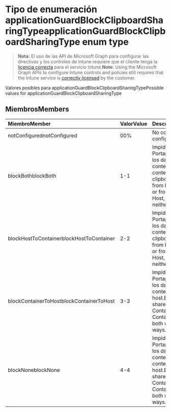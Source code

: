 # <a name="applicationguardblockclipboardsharingtype-enum-type"></a><span data-ttu-id="bc941-101">Tipo de enumeración applicationGuardBlockClipboardSharingType</span><span class="sxs-lookup"><span data-stu-id="bc941-101">applicationGuardBlockClipboardSharingType enum type</span></span>

> <span data-ttu-id="bc941-102">**Nota:** El uso de las API de Microsoft Graph para configurar las directivas y los controles de Intune requiere que el cliente tenga la [licencia correcta](https://go.microsoft.com/fwlink/?linkid=839381) para el servicio Intune.</span><span class="sxs-lookup"><span data-stu-id="bc941-102">**Note:** Using the Microsoft Graph APIs to configure Intune controls and policies still requires that the Intune service is [correctly licensed](https://go.microsoft.com/fwlink/?linkid=839381) by the customer.</span></span>

<span data-ttu-id="bc941-103">Valores posibles para applicationGuardBlockClipboardSharingType</span><span class="sxs-lookup"><span data-stu-id="bc941-103">Possible values for applicationGuardBlockClipboardSharingType</span></span>
## <a name="members"></a><span data-ttu-id="bc941-104">Miembros</span><span class="sxs-lookup"><span data-stu-id="bc941-104">Members</span></span>
|<span data-ttu-id="bc941-105">Miembro</span><span class="sxs-lookup"><span data-stu-id="bc941-105">Member</span></span>|<span data-ttu-id="bc941-106">Valor</span><span class="sxs-lookup"><span data-stu-id="bc941-106">Value</span></span>|<span data-ttu-id="bc941-107">Descripción</span><span class="sxs-lookup"><span data-stu-id="bc941-107">Description</span></span>|
|:---|:---|:---|
|<span data-ttu-id="bc941-108">notConfigured</span><span class="sxs-lookup"><span data-stu-id="bc941-108">notConfigured</span></span>|<span data-ttu-id="bc941-109">0</span><span class="sxs-lookup"><span data-stu-id="bc941-109">0%</span></span>|<span data-ttu-id="bc941-110">No configurado.</span><span class="sxs-lookup"><span data-stu-id="bc941-110">Not configured</span></span>|
|<span data-ttu-id="bc941-111">blockBoth</span><span class="sxs-lookup"><span data-stu-id="bc941-111">blockBoth</span></span>|<span data-ttu-id="bc941-112">1</span><span class="sxs-lookup"><span data-stu-id="bc941-112">-1</span></span>|<span data-ttu-id="bc941-113">Impide que el Portapapeles comparta los datos del host al contenedor y del contenedor al host</span><span class="sxs-lookup"><span data-stu-id="bc941-113">Block clipboard to share data from Host to Container, or from Container to Host, or both ways, or neither ways.</span></span>|
|<span data-ttu-id="bc941-114">blockHostToContainer</span><span class="sxs-lookup"><span data-stu-id="bc941-114">blockHostToContainer</span></span>|<span data-ttu-id="bc941-115">2</span><span class="sxs-lookup"><span data-stu-id="bc941-115">-2</span></span>|<span data-ttu-id="bc941-116">Impide que el Portapapeles comparta los datos del host al contenedor.</span><span class="sxs-lookup"><span data-stu-id="bc941-116">Block clipboard to share data from Host to Container, or from Container to Host, or both ways, or neither ways.</span></span>|
|<span data-ttu-id="bc941-117">blockContainerToHost</span><span class="sxs-lookup"><span data-stu-id="bc941-117">blockContainerToHost</span></span>|<span data-ttu-id="bc941-118">3</span><span class="sxs-lookup"><span data-stu-id="bc941-118">-3</span></span>|<span data-ttu-id="bc941-119">Impide que el Portapapeles comparta los datos del contenedor al host.</span><span class="sxs-lookup"><span data-stu-id="bc941-119">Block clipboard to share data from Host to Container, or from Container to Host, or both ways, or neither ways.</span></span>|
|<span data-ttu-id="bc941-120">blockNone</span><span class="sxs-lookup"><span data-stu-id="bc941-120">blockNone</span></span>|<span data-ttu-id="bc941-121">4</span><span class="sxs-lookup"><span data-stu-id="bc941-121">-4</span></span>|<span data-ttu-id="bc941-122">Impide que el Portapapeles comparta los datos del host al contenedor y del contenedor al host.</span><span class="sxs-lookup"><span data-stu-id="bc941-122">Block clipboard to share data from Host to Container, or from Container to Host, or both ways, or neither ways.</span></span>|








